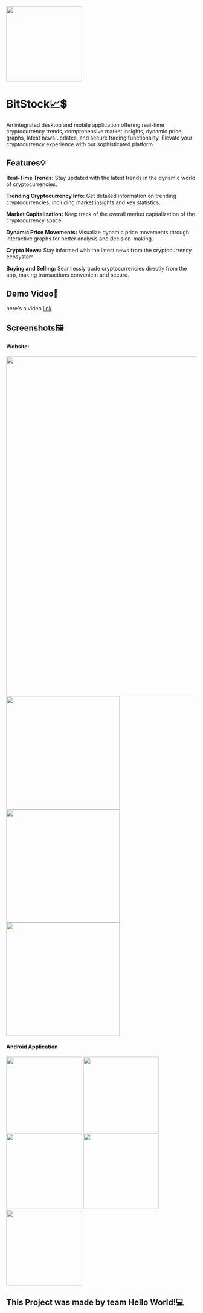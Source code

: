 <img src= "https://github.com/Madame-Vaishnavi/BitStock/assets/153757431/9a4af6e5-71fb-4442-98ea-49b433accd4a" width=200px>

# BitStock📈💲


 An integrated desktop and mobile application offering real-time cryptocurrency trends, comprehensive market insights, dynamic price graphs, latest news updates, and secure trading functionality. Elevate your cryptocurrency experience with our sophisticated platform.


## Features💡
**Real-Time Trends:** Stay updated with the latest trends in the dynamic world of cryptocurrencies.

**Trending Cryptocurrency Info:** Get detailed information on trending cryptocurrencies, including market insights and key statistics.

**Market Capitalization:** Keep track of the overall market capitalization of the cryptocurrency space.

**Dynamic Price Movements:** Visualize dynamic price movements through interactive graphs for better analysis and decision-making.

**Crypto News:** Stay informed with the latest news from the cryptocurrency ecosystem.

**Buying and Selling:** Seamlessly trade cryptocurrencies directly from the app, making transactions convenient and secure.

## Demo Video🎥
 here's a video [link]()

## Screenshots🖼️
#### **Website:**

<img src="https://github.com/Madame-Vaishnavi/BitStock/assets/153757431/0e8a27a3-69cd-450e-9666-96a333730c40" width= 900px />
<tr> 
  <td><img src="https://github.com/Madame-Vaishnavi/BitStock/assets/153757431/b55cb102-44b5-4dd5-a353-74082b19fe05" width=300px /></td>
<td><img scr="https://github.com/Madame-Vaishnavi/BitStock/assets/153757431/673241b8-97ed-4bc4-ab8a-6514b196ebcb" width=300px /></td> </tr>

<tr>
  <td><img src="https://github.com/Madame-Vaishnavi/BitStock/assets/153757431/50979c6d-0f9f-4ff8-879a-479dcb371c56" width=300px /> </td>
 <td> <img src="https://github.com/Madame-Vaishnavi/BitStock/assets/153757431/4985f284-83eb-43da-b84a-81ae9ee47633" width=300px></td> </tr>



 

 #### **Android Application**

 
<tr>
  <td><img src="https://github.com/Madame-Vaishnavi/BitStock/assets/153757431/3300ce12-6eee-4954-aab3-458a03652c63" width=200px></td>
<td><img src="https://github.com/Madame-Vaishnavi/BitStock/assets/153757431/84288898-6c58-43e0-b7b5-0d30083f71bd" width=200px></td>
<td><img src="https://github.com/Madame-Vaishnavi/BitStock/assets/153757431/345064da-3dfb-4210-a6b4-2cc16cff2169" width=200px></td>
</tr>
<tr>
  <td><img src="https://github.com/Madame-Vaishnavi/BitStock/assets/153757431/28308b49-7b2c-46cd-b5e3-c3188c3929cc" width=200px></td>
<td><img src="https://github.com/Madame-Vaishnavi/BitStock/assets/153757431/8c36a244-5c43-4728-aa0b-066a7bcda168" width=200px></td>
</tr>


## This Project was made by team **Hello World!💻**
